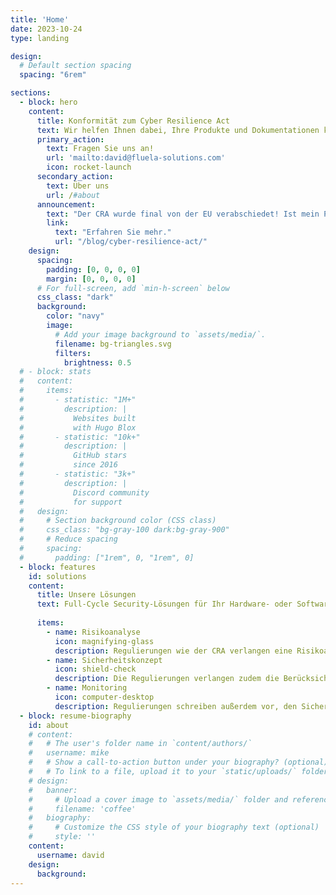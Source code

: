 ```yaml
---
title: 'Home'
date: 2023-10-24
type: landing

design:
  # Default section spacing
  spacing: "6rem"

sections:
  - block: hero
    content:
      title: Konformität zum Cyber Resilience Act
      text: Wir helfen Ihnen dabei, Ihre Produkte und Dokumentationen konform zu aktuellen EU IT-Sicherheitsrichtlinien zu gestalten. 
      primary_action:
        text: Fragen Sie uns an!
        url: 'mailto:david@fluela-solutions.com'
        icon: rocket-launch
      secondary_action:
        text: Über uns
        url: /#about
      announcement:
        text: "Der CRA wurde final von der EU verabschiedet! Ist mein Produkt betroffen?"
        link:
          text: "Erfahren Sie mehr."
          url: "/blog/cyber-resilience-act/"
    design:
      spacing:
        padding: [0, 0, 0, 0]
        margin: [0, 0, 0, 0]
      # For full-screen, add `min-h-screen` below
      css_class: "dark"
      background:
        color: "navy"
        image:
          # Add your image background to `assets/media/`.
          filename: bg-triangles.svg
          filters:
            brightness: 0.5
  # - block: stats
  #   content:
  #     items:  
  #       - statistic: "1M+"
  #         description: |
  #           Websites built  
  #           with Hugo Blox
  #       - statistic: "10k+"
  #         description: |
  #           GitHub stars  
  #           since 2016
  #       - statistic: "3k+"
  #         description: |
  #           Discord community  
  #           for support
  #   design:
  #     # Section background color (CSS class)
  #     css_class: "bg-gray-100 dark:bg-gray-900"
  #     # Reduce spacing
  #     spacing:
  #       padding: ["1rem", 0, "1rem", 0]
  - block: features
    id: solutions 
    content:
      title: Unsere Lösungen
      text: Full-Cycle Security-Lösungen für Ihr Hardware- oder Softwareprodukt. Konzentrieren Sie sich auf Ihr Kerngeschäft.
  
      items:
        - name: Risikoanalyse
          icon: magnifying-glass
          description: Regulierungen wie der CRA verlangen eine Risikoanalyse als Bestandteil der technischen Dokumentation Ihres Produkts. Wir unterstützen Sie bei der Durchführung der Analyse und der Erstellung der entsprechenden Dokumentation.
        - name: Sicherheitskonzept
          icon: shield-check
          description: Die Regulierungen verlangen zudem die Berücksichtigung von Cybersicherheit während des gesamten Produktlebenszyklus. Wir unterstützen Sie gerne dabei, Ihr Produkt sicher zu gestalten und beraten Sie zu wirksamen Maßnahmen, die Sicherheitsrisiken minimieren.
        - name: Monitoring
          icon: computer-desktop
          description: Regulierungen schreiben außerdem vor, den Sicherheitszustand Ihres Produkts während des Betriebs zu überprüfen und Sicherheitsvorfälle zu melden. Wir entwickeln gerne gemeinsam mit Ihnen Lösungen, um den sicheren Betrieb Ihres Produkts zu beurteilen.
  - block: resume-biography
    id: about
    # content:
    #   # The user's folder name in `content/authors/`
    #   username: mike
    #   # Show a call-to-action button under your biography? (optional)
    #   # To link to a file, upload it to your `static/uploads/` folder
    # design:
    #   banner:
    #     # Upload a cover image to `assets/media/` folder and reference its filename here (optional)
    #     filename: 'coffee'
    #   biography:
    #     # Customize the CSS style of your biography text (optional)
    #     style: ''
    content:
      username: david
    design:
      background: 
---
```

